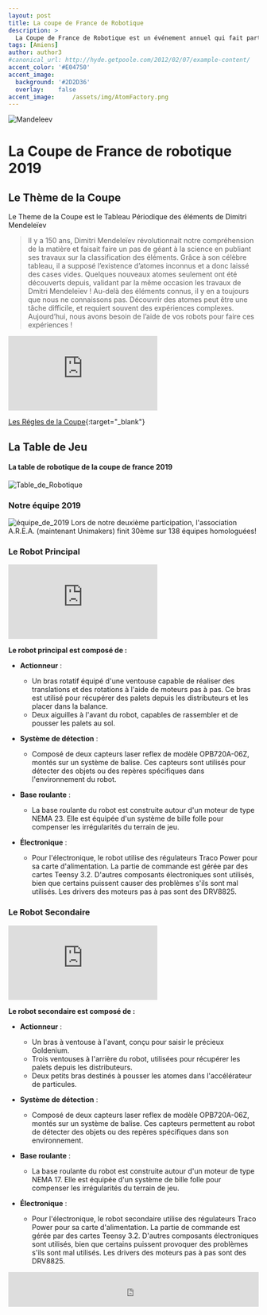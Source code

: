 ```yaml
---
layout: post
title: La coupe de France de Robotique
description: >
  La Coupe de France de Robotique est un événement annuel qui fait particier des étudiants, ingenieurs et passionnés autour de la robotique 
tags: [Amiens]
author: author3
#canonical_url: http://hyde.getpoole.com/2012/02/07/example-content/
accent_color: '#E04750'
accent_image:
  background: '#2D2D36'
  overlay:    false
accent_image:     /assets/img/AtomFactory.png
---
```

![Mandeleev](/assets/img/Mandeleev.jpg)

# La Coupe de France de robotique 2019
## Le Thème de la Coupe 
Le Theme de la Coupe est le Tableau Périodique des éléments de Dimitri Mendeleïev
> Il y a 150 ans, Dimitri Mendeleïev révolutionnait notre compréhension de la matière et faisait faire un pas de géant à la science en publiant ses travaux sur la classification des éléments.
Grâce à son célèbre tableau, il a supposé l’existence d’atomes inconnus et a donc laissé des cases vides. Quelques nouveaux atomes seulement ont été découverts depuis, validant par la même occasion les travaux de Dmitri Mendeleïev !
Au-delà des éléments connus, il y en a toujours que nous ne connaissons pas. Découvrir des atomes peut être une tâche difficile, et requiert souvent des expériences complexes.
Aujourd’hui, nous avons besoin de l’aide de vos robots pour faire ces expériences !

<iframe src="https://www.youtube.com/embed/QdQrNTZb_RY?list=PLtGU7WBpJNozdWT8w5RiRYL1OZJESy29X" title="Rentrée de la Robotique 2019" frameborder="0" allow="accelerometer; autoplay; clipboard-write; encrypted-media; gyroscope; picture-in-picture; web-share" allowfullscreen></iframe>

[Les Régles de la Coupe](/assets/rglmt/Eurobot2019_Rules_Cup_OFFICIAL_FR.pdf){:target="_blank"}

## La Table de Jeu
#### La table de robotique de la coupe de france 2019
![Table_de_Robotique](/assets/img/Table_de_Robotique_2019.png)

### Notre équipe 2019

![équipe_de_2019](/assets/img/equipe/equipe_2019.png)
Lors de notre deuxième participation, l'association A.R.E.A. (maintenant Unimakers) finit 30ème sur 138 équipes homologuées!

### Le Robot Principal

<iframe src="https://myhub.autodesk360.com/ue28ad8a0/shares/public/SHabee1QT1a327cf2b7a0c441775eadedf77?mode=embed"  allowfullscreen="true" webkitallowfullscreen="true" mozallowfullscreen="true"  frameborder="0"></iframe>

**Le robot principal est composé de :**

- **Actionneur** :
  - Un bras rotatif équipé d'une ventouse capable de réaliser des translations et des rotations à l'aide de moteurs pas à pas. Ce bras est utilisé pour récupérer des palets depuis les distributeurs et les placer dans la balance.
  - Deux aiguilles à l'avant du robot, capables de rassembler et de pousser les palets au sol.

- **Système de détection** :
  - Composé de deux capteurs laser reflex de modèle OPB720A-06Z, montés sur un système de balise. Ces capteurs sont utilisés pour détecter des objets ou des repères spécifiques dans l'environnement du robot.

- **Base roulante** :
  - La base roulante du robot est construite autour d'un moteur de type NEMA 23. Elle est équipée d'un système de bille folle pour compenser les irrégularités du terrain de jeu.

- **Électronique** :
  - Pour l'électronique, le robot utilise des régulateurs Traco Power pour sa carte d'alimentation. La partie de commande est gérée par des cartes Teensy 3.2. D'autres composants électroniques sont utilisés, bien que certains puissent causer des problèmes s'ils sont mal utilisés. Les drivers des moteurs pas à pas sont des DRV8825.


### Le Robot Secondaire

<iframe src="https://myhub.autodesk360.com/ue28ad8a0/shares/public/SHabee1QT1a327cf2b7af648469e997f8269?mode=embed"  allowfullscreen="true" webkitallowfullscreen="true" mozallowfullscreen="true"  frameborder="0"></iframe>

**Le robot secondaire est composé de :**

- **Actionneur** :
  - Un bras à ventouse à l'avant, conçu pour saisir le précieux Goldenium.
  - Trois ventouses à l'arrière du robot, utilisées pour récupérer les palets depuis les distributeurs.
  - Deux petits bras destinés à pousser les atomes dans l'accélérateur de particules.

- **Système de détection** :
  - Composé de deux capteurs laser reflex de modèle OPB720A-06Z, montés sur un système de balise. Ces capteurs permettent au robot de détecter des objets ou des repères spécifiques dans son environnement.

- **Base roulante** :
  - La base roulante du robot est construite autour d'un moteur de type NEMA 17. Elle est équipée d'un système de bille folle pour compenser les irrégularités du terrain de jeu.

- **Électronique** :
  - Pour l'électronique, le robot secondaire utilise des régulateurs Traco Power pour sa carte d'alimentation. La partie de commande est gérée par des cartes Teensy 3.2. D'autres composants électroniques sont utilisés, bien que certains puissent provoquer des problèmes s'ils sont mal utilisés. Les drivers des moteurs pas à pas sont des DRV8825.

<iframe id="haWidget" allowtransparency="true" src="https://www.helloasso.com/associations/unimakers-association-technique-d-unilasalle-amiens/adhesions/adhesion-unimakers-1/widget-bouton" style="width: 100%; height: 70px; border: none;"></iframe>